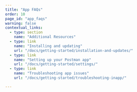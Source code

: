```yaml
---
title: "App FAQs"
order: 10
page_id: "app_faqs"
warning: false
contextual_links:
  - type: section
    name: "Additional Resources"
  - type: link
    name: "Installing and updating"
    url: "/docs/getting-started/installation-and-updates/"
  - type: link
    name: "Setting up your Postman app"
    url: "/docs/getting-started/settings/"
  - type: link
    name: "Troubleshooting app issues"
    url: "/docs/getting-started/troubleshooting-inapp/"

---
```


<!-- ### question -->

<!-- answer -->
